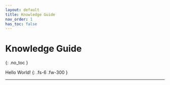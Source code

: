 ```yaml
---
layout: default
title: Knowledge Guide
nav_order: 1
has_toc: false
---
```


# Knowledge Guide
{: .no_toc }

Hello World!
{: .fs-6 .fw-300 }

---